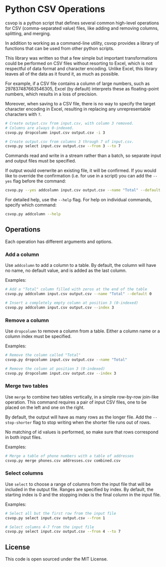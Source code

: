 Python CSV Operations
=====

csvop is a python script that defines several common
high-level operations for CSV (comma-separated value) files,
like adding and removing columns, splitting, and merging.

In addition to working as a command-line utility, csvop provides 
a library of functions that can be used from other python scripts.

This library was written so that a few simple but important
transformations could be performed on CSV files without resorting
to Excel, which is not respectful of data format and character
encoding. Unlike Excel, this library leaves all of the data 
as it found it, as much as possible.

For example, if a CSV file contains a column of large numbers, 
such as 297837487663546305, Excel (by default) interprets these 
as floating-point numbers, which results in a loss of precision.

Moreover, when saving to a CSV file, there is no way to 
specify the target character encoding in Excel, resulting in
replacing any unrepresentable characters with `?`.

```bash
# Create output.csv from input.csv, with column 3 removed.
# Columns are always 0-indexed.
csvop.py dropcolumn input.csv output.csv -i 3

# Create output.csv from columns 3 through 7 of input.csv.
csvop.py select input.csv output.csv --from 3 --to 7
```

Commands read and write in a stream rather than a batch, so 
separate input and output files must be specified.

If output would overwrite an existing file, it will be confirmed.
If you would like to override the confirmation (i.e. for use
in a script) you can add the `--yes` flag before the command:

```bash
csvop.py --yes addcolumn input.csv output.csv --name "Total" --default 0
```

For detailed help, use the `--help` flag. For help on individual commands, specify which command:
```bash
csvop.py addcolumn --help
```

Operations
-----

Each operation has different arguments and options.

### Add a column

Use `addcolumn` to add a column to a table. By default, the column 
will have no name, no default value, and is added as the last column.

Examples:
```bash
# Add a "Total" column filled with zeros at the end of the table
csvop.py addcolumn input.csv output.csv --name "Total" --default 0

# Insert a completely empty column at position 3 (0-indexed)
csvop.py addcolumn input.csv output.csv --index 3
```

### Remove a column

Use `dropcolumn` to remove a column from a table. Either a column
name or a column index must be specified.

Examples:
```bash
# Remove the column called "Total"
csvop.py dropcolumn input.csv output.csv --name "Total"

# Remove the column at position 3 (0-indexed)
csvop.py dropcolumn input.csv output.csv --index 3
```

### Merge two tables

Use `merge` to combine two tables vertically, in a simple 
row-by-row join-like operation. This command requires a pair
of input CSV files, one to be placed on the left and one on the right.

By default, the output will have as many rows as the longer file. 
Add the `--stop-shorter` flag to stop writing when the shorter file runs 
out of rows.

No matching of id values is performed, so make sure that rows correspond in both
input files.

Examples:
```bash
# Merge a table of phone numbers with a table of addresses
csvop.py merge phones.csv addresses.csv combined.csv
```

### Select columns

Use `select` to choose a range of columns from the input file
that will be included in the output file. Ranges
are specified by index. By default, the starting index is 0
and the stopping index is the final column in the input file.

Examples:
```bash
# Select all but the first row from the input file
csvop.py select input.csv output.csv --from 1

# Select columns 4-7 from the input file
csvop.py select input.csv output.csv --from 4 --to 7
```

License
-----

This code is open sourced under the MIT License.
